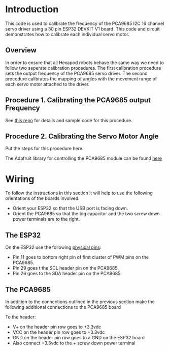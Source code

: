 # Introduction
This code is used to calibrate the frequency of the PCA9685 I2C 16 channel servo driver using a 30 pin ESP32 DEVKIT V1 board. This code and circuit demonstrates how to calibrate each individual servo motor.

## Overview
In order to ensure that all Hexapod robots behave the same way we need to follow two seperate calibration procedures. The first calibration procedure sets the output frequency of the PCA9685 servo driver. The second procedure calibrates the mapping of angles with the movement range of each servo motor attached to the driver. 

## Procedure 1. Calibrating the PCA9685 output Frequency
See [this repo](https://github.com/va3wam/PCA9685_Frequency_Calibration) for details and sample code for this procedure.

## Procedure 2. Calibrating the Servo Motor Angle
Put the steps for this procedure here.

The Adafruit library for controlling the PCA9685 module can be found [here](https://adafruit.github.io/Adafruit-PWM-Servo-Driver-Library/html/class_adafruit___p_w_m_servo_driver.html)

# Wiring
To follow the instructions in this section it will help to use the following orientations of the boards involved. 
* Orient your ESP32 so that the USB port is facing down.
* Orient the PCA9685 so that the big capacitor and the two screw down power terminals  are to the right.

## The ESP32
On the ESP32 use the following [physical pins](https://www.electronicshub.org/esp32-pinout/):
* Pin 11 goes to bottom right pin of first cluster of PWM pins on the PCA9685.  
* Pin 29 goes t the SCL header pin on the PCA9685.
* Pin 26 goes to the SDA header pin on the PCA9685.

## The PCA9685
In addition to the connections outlined in the previous section make the following additional connections to the PCA9685 board

To the header:
* V+ on the header pin row goes to +3.3vdc
* VCC on the header pin row goes to +3.3vdc
* GND on the header pin row goes to a GND on the ESP32 board
* Also connect +3.3vdc to the + screw down power terminal
